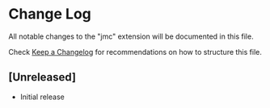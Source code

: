 # Change Log

All notable changes to the "jmc" extension will be documented in this file.

Check [Keep a Changelog](http://keepachangelog.com/) for recommendations on how to structure this file.

## [Unreleased]

- Initial release